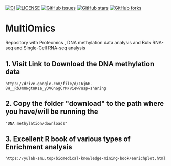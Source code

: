 [![CI](https://github.com/rayotoo/MultiOmics/actions/workflows/blank.yml/badge.svg)](https://github.com/rayotoo/MultiOmics/actions/workflows/blank.yml)
[![LICENSE](https://img.shields.io/github/license/rayotoo/MultiOmics?style=flat-square&color=green)](https://github.com/rayotoo/MultiOmics/blob/main/LICENSE)
[![GitHub issues](https://img.shields.io/github/issues/rayotoo/MultiOmics?style=flat-square)](https://github.com/rayotoo/sMultiOmics/issues)
[![GitHub stars](https://img.shields.io/github/stars/rayotoo/MultiOmics?style=flat-square&color=important)](https://github.com/rayotoo/MultiOmics/stargazers)
[![GitHub forks](https://img.shields.io/github/forks/rayotoo/MultiOmics?style=flat-square&color=blueviolet)](https://github.com/rayotoo/MultiOmics/network/members)

# MultiOmics
Repository with Proteomics , DNA methylation data analysis and Bulk RNA-seq and Single-Cell RNA-seq analysis

## 1. Visit Link to Download the DNA methylation data
```
https://drive.google.com/file/d/16j6H-BH__RbJmUNgtnK1a_yJVGnGgCrM/view?usp=sharing
```
## 2. Copy the folder "download" to the path where you have/will be running the 
```
"DNA methylation/downloads"
```

## 3. Excellent R book of various types of Enrichment analysis
```
https://yulab-smu.top/biomedical-knowledge-mining-book/enrichplot.html
```
